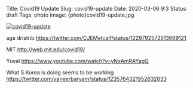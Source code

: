 Title: Covid19 Update
Slug: covid19-update
Date: 2020-03-06 9:3
Status: draft
Tags: photo
image: {photo}covid19-update.jpg

[![covid19-update]({photo}covid19-update.jpg "covid19-update")]({static}/pic/covid19-update.jpg)


age dristrib
https://twitter.com/CJEMetcalf/status/1229792572513669121

MIT
http://web.mit.edu/covid19/

Yuval
https://www.youtube.com/watch?v=yNxAmRAYagQ

What S.Korea is doing seems to be working
https://twitter.com/yaneerbaryam/status/1235764321952632833
